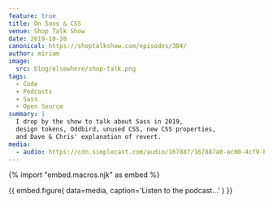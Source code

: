 ```yaml
---
feature: true
title: On Sass & CSS
venue: Shop Talk Show
date: 2019-10-28
canonical: https://shoptalkshow.com/episodes/384/
author: miriam
image:
  src: blog/elsewhere/shop-talk.png
tags:
  - Code
  - Podcasts
  - Sass
  - Open Source
summary: |
  I drop by the show to talk about Sass in 2019,
  design tokens, Oddbird, unused CSS, new CSS properties,
  and Dave & Chris' explanation of revert.
media:
  - audio: https://cdn.simplecast.com/audio/167887/167887a0-ac00-4cf9-bc69-b5ca845997db/7f8ede83-f450-417c-9a00-2590ab39d636/shoptalkshow-384_tc.mp3
---
```


{% import "embed.macros.njk" as embed %}

{{ embed.figure(
  data=media,
  caption='Listen to the podcast…'
) }}
